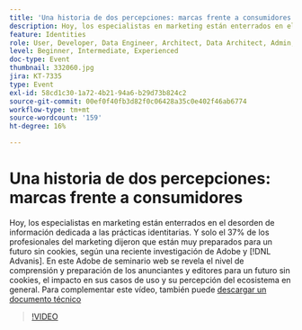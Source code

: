 ```yaml
---
title: 'Una historia de dos percepciones: marcas frente a consumidores'
description: Hoy, los especialistas en marketing están enterrados en el desorden de información dedicada a las prácticas identitarias. Y solo el 37% de los profesionales del marketing dijeron que están muy preparados para un futuro sin cookies, según una reciente investigación de Adobe y Advanis. En este Adobe de seminario web se revela el nivel de comprensión y preparación de los anunciantes y editores para un futuro sin cookies, el impacto en sus casos de uso y su percepción del ecosistema en general.
feature: Identities
role: User, Developer, Data Engineer, Architect, Data Architect, Admin, Leader
level: Beginner, Intermediate, Experienced
doc-type: Event
thumbnail: 332060.jpg
jira: KT-7335
type: Event
exl-id: 58cd1c30-1a72-4b21-94a6-b29d73b824c2
source-git-commit: 00ef0f40fb3d82f0c06428a35c0e402f46ab6774
workflow-type: tm+mt
source-wordcount: '159'
ht-degree: 16%

---
```


# Una historia de dos percepciones: marcas frente a consumidores

Hoy, los especialistas en marketing están enterrados en el desorden de información dedicada a las prácticas identitarias. Y solo el 37% de los profesionales del marketing dijeron que están muy preparados para un futuro sin cookies, según una reciente investigación de Adobe y [!DNL Advanis]. En este Adobe de seminario web se revela el nivel de comprensión y preparación de los anunciantes y editores para un futuro sin cookies, el impacto en sus casos de uso y su percepción del ecosistema en general. Para complementar este vídeo, también puede [descargar un documento técnico](assets/whitepaper-a-tale-of-two-perceptions.pdf)

>[!VIDEO](https://video.tv.adobe.com/v/332060/?learn=on)

